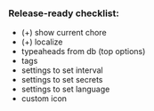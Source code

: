 ### Release-ready checklist:

- (+) show current chore
- (+) localize
- typeaheads from db (top options)
- tags
- settings to set interval
- settings to set secrets
- settings to set language
- custom icon
